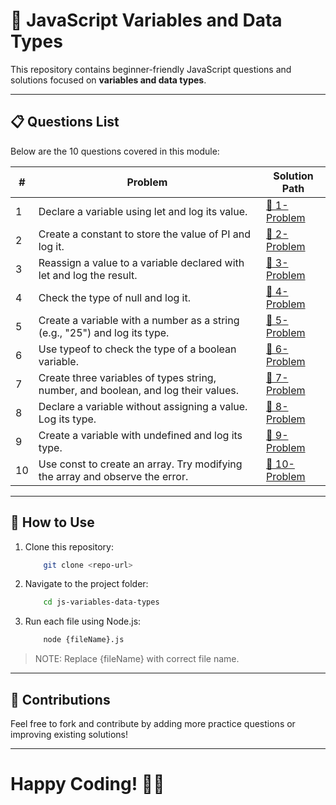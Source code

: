 # 📌 JavaScript Variables and Data Types

This repository contains beginner-friendly JavaScript questions and solutions focused on **variables and data types**.

---

## 📋 Questions List

Below are the 10 questions covered in this module:

| #  | Problem | Solution Path |
|----|---------|--------------|
| 1 | Declare a variable using let and log its value. | [🔗 1-Problem](./1-Problem.js) |
| 2 | Create a constant to store the value of PI and log it. | [🔗 2-Problem](./2-Problem.js) |
| 3 | Reassign a value to a variable declared with let and log the result. | [🔗 3-Problem](./3-Problem.js) |
| 4 | Check the type of null and log it. | [🔗 4-Problem](./4-Problem.js) |
| 5 | Create a variable with a number as a string (e.g., "25") and log its type. | [🔗 5-Problem](./5-Problem.js) |
| 6 | Use typeof to check the type of a boolean variable. | [🔗 6-Problem](./6-Problem.js) |
| 7 | Create three variables of types string, number, and boolean, and log their values. | [🔗 7-Problem](./7-Problem.js) |
| 8 | Declare a variable without assigning a value. Log its type. | [🔗 8-Problem](./8-Problem.js) |
| 9 | Create a variable with undefined and log its type. | [🔗 9-Problem](./solutions/9-Problem.js) |
| 10 | Use const to create an array. Try modifying the array and observe the error. | [🔗 10-Problem](./solutions/10-Problem.js) |

---

## 🚀 How to Use

1. Clone this repository:  

    ```sh
        git clone <repo-url>
    ```

2. Navigate to the project folder:

    ```bash
        cd js-variables-data-types
    ```

3. Run each file using Node.js:

    ```bash
        node {fileName}.js
    ```

> NOTE: Replace {fileName} with correct file name.

---

## 📢 Contributions

Feel free to fork and contribute by adding more practice questions or improving existing solutions!

---

# Happy Coding! 🎯🔥
